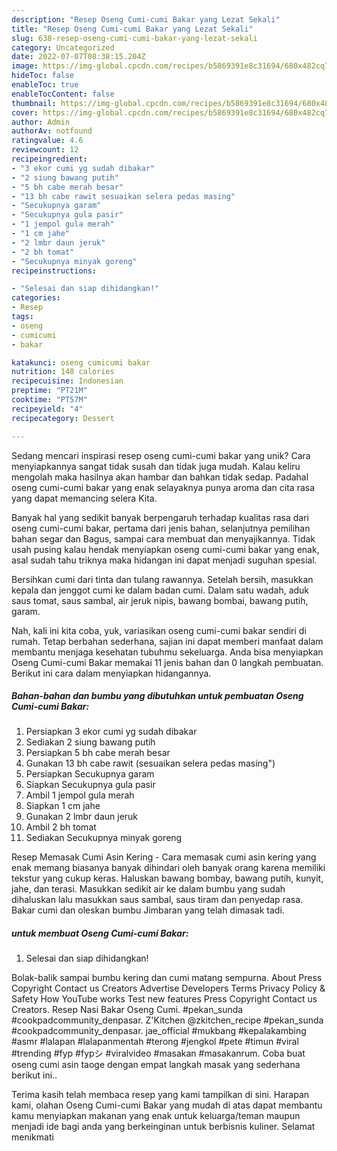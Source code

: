 ```yaml
---
description: "Resep Oseng Cumi-cumi Bakar yang Lezat Sekali"
title: "Resep Oseng Cumi-cumi Bakar yang Lezat Sekali"
slug: 638-resep-oseng-cumi-cumi-bakar-yang-lezat-sekali
category: Uncategorized
date: 2022-07-07T08:38:15.204Z
image: https://img-global.cpcdn.com/recipes/b5869391e8c31694/680x482cq70/oseng-cumi-cumi-bakar-foto-resep-utama.jpg
hideToc: false
enableToc: true
enableTocContent: false
thumbnail: https://img-global.cpcdn.com/recipes/b5869391e8c31694/680x482cq70/oseng-cumi-cumi-bakar-foto-resep-utama.jpg
cover: https://img-global.cpcdn.com/recipes/b5869391e8c31694/680x482cq70/oseng-cumi-cumi-bakar-foto-resep-utama.jpg
author: Admin
authorAv: notfound
ratingvalue: 4.6
reviewcount: 12
recipeingredient:
- "3 ekor cumi yg sudah dibakar"
- "2 siung bawang putih"
- "5 bh cabe merah besar"
- "13 bh cabe rawit sesuaikan selera pedas masing"
- "Secukupnya garam"
- "Secukupnya gula pasir"
- "1 jempol gula merah"
- "1 cm jahe"
- "2 lmbr daun jeruk"
- "2 bh tomat"
- "Secukupnya minyak goreng"
recipeinstructions:

- "Selesai dan siap dihidangkan!"
categories:
- Resep
tags:
- oseng
- cumicumi
- bakar

katakunci: oseng cumicumi bakar 
nutrition: 148 calories
recipecuisine: Indonesian
preptime: "PT21M"
cooktime: "PT57M"
recipeyield: "4"
recipecategory: Dessert

---
```





Sedang mencari inspirasi resep oseng cumi-cumi bakar yang unik? Cara menyiapkannya sangat tidak susah dan tidak juga mudah. Kalau keliru mengolah maka hasilnya akan hambar dan bahkan tidak sedap. Padahal oseng cumi-cumi bakar yang enak selayaknya punya aroma dan cita rasa yang dapat memancing selera Kita.





Banyak hal yang sedikit banyak berpengaruh terhadap kualitas rasa dari oseng cumi-cumi bakar, pertama dari jenis bahan, selanjutnya pemilihan bahan segar dan Bagus, sampai cara membuat dan menyajikannya. Tidak usah pusing kalau hendak menyiapkan oseng cumi-cumi bakar yang enak,      asal sudah tahu triknya maka hidangan ini dapat menjadi suguhan spesial.














Bersihkan cumi dari tinta dan tulang rawannya. Setelah bersih, masukkan kepala dan jenggot cumi ke dalam badan cumi. Dalam satu wadah, aduk saus tomat, saus sambal, air jeruk nipis, bawang bombai, bawang putih, garam.






Nah, kali ini kita coba, yuk, variasikan oseng cumi-cumi bakar sendiri di rumah. Tetap berbahan sederhana, sajian ini dapat memberi manfaat dalam membantu menjaga kesehatan tubuhmu sekeluarga. Anda bisa menyiapkan Oseng Cumi-cumi Bakar memakai 11 jenis bahan dan 0 langkah pembuatan. Berikut ini cara dalam menyiapkan hidangannya.

<!--inarticleads1-->

##### Bahan-bahan dan bumbu yang dibutuhkan untuk pembuatan Oseng Cumi-cumi Bakar:

1. Persiapkan 3 ekor cumi yg sudah dibakar
1. Sediakan 2 siung bawang putih
1. Persiapkan 5 bh cabe merah besar
1. Gunakan 13 bh cabe rawit (sesuaikan selera pedas masing&#34;)
1. Persiapkan Secukupnya garam
1. Siapkan Secukupnya gula pasir
1. Ambil 1 jempol gula merah
1. Siapkan 1 cm jahe
1. Gunakan 2 lmbr daun jeruk
1. Ambil 2 bh tomat
1. Sediakan Secukupnya minyak goreng


Resep Memasak Cumi Asin Kering - Cara memasak cumi asin kering yang enak memang biasanya banyak dihindari oleh banyak orang karena memiliki tekstur yang cukup keras. Haluskan bawang bombay, bawang putih, kunyit, jahe, dan terasi. Masukkan sedikit air ke dalam bumbu yang sudah dihaluskan lalu masukkan saus sambal, saus tiram dan penyedap rasa. Bakar cumi dan oleskan bumbu Jimbaran yang telah dimasak tadi. 

<!--inarticleads2-->

#####  untuk membuat Oseng Cumi-cumi Bakar:


1. Selesai dan siap dihidangkan!

Bolak-balik sampai bumbu kering dan cumi matang sempurna. About Press Copyright Contact us Creators Advertise Developers Terms Privacy Policy &amp; Safety How YouTube works Test new features Press Copyright Contact us Creators. Resep Nasi Bakar Oseng Cumi. #pekan_sunda #cookpadcommunity_denpasar. Z&#39;Kitchen @zkitchen_recipe #pekan_sunda #cookpadcommunity_denpasar. jae_official #mukbang #kepalakambing #asmr #lalapan #lalapanmentah #terong #jengkol #pete #timun #viral #trending #fyp #fypシ #viralvideo #masakan #masakanrum. Coba buat oseng cumi asin taoge dengan empat langkah masak yang sederhana berikut ini.. 

Terima kasih telah membaca resep yang kami tampilkan di sini. Harapan kami, olahan Oseng Cumi-cumi Bakar yang mudah di atas dapat membantu kamu menyiapkan makanan yang enak untuk keluarga/teman maupun menjadi ide bagi anda yang berkeinginan untuk berbisnis kuliner. Selamat menikmati
